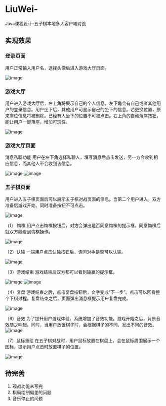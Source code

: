 # LiuWei-
Java课程设计-五子棋本地多人客户端对战

## 实现效果
 
### 登录页面
用户正常输入用户名，选择头像后进入游戏大厅页面。

![image](https://user-images.githubusercontent.com/74586515/148904788-a988f0df-8573-430e-a173-6d88f6c44986.png)

### 游戏大厅
用户进入游戏大厅后，左上角将展示自己的个人信息，左下角会有自己或者其他用户的登录信息。用户坐下后，其他用户可显示自己的坐下的信息。若更换位置，原来座位信息将被删除。已经有人坐下的位置不可被点击。右上角的自动落座按钮，能让用户一键落座，增加可玩性。
 
 ![image](https://user-images.githubusercontent.com/74586515/148905069-38c40ec5-cf2d-4487-81e3-d8f91b4b78f1.png)

 
### 游戏大厅页面
消息私聊功能
用户在左下角选择私聊人，填写消息后点击发送，另一方会收到相应信息，而其他人不会收到该信息。
   
 ![image](https://user-images.githubusercontent.com/74586515/148905152-bcee62bb-e530-490e-8e24-26416f319585.png)
![image](https://user-images.githubusercontent.com/74586515/148905167-44b4c55e-d36b-4d70-9e3b-d25650a02add.png)


### 五子棋页面
用户进入五子棋页面后可以展示五子棋对战页面的信息。当第二个用户进入，双方准备后游戏开始。同时准备按钮不可点击。

 ![image](https://user-images.githubusercontent.com/74586515/148905206-dea8ddd7-7a33-46cb-8ec5-197850ffc294.png)


（1） 悔棋
用户点击悔棋按钮后，对方会弹出是否同意悔棋的提示框。同意悔棋后就双方能看到悔棋操作。
 
 ![image](https://user-images.githubusercontent.com/74586515/148905236-4ca4a3b9-0dba-4261-a89f-99af8ecb1158.png)

  
（2）认输
一端用户点击认输按钮后，询问对手是否可以认输。
 
![image](https://user-images.githubusercontent.com/74586515/148905280-99e710d0-6f0b-4c37-aca8-aa225bbe9067.png)


（3）游戏结束 
游戏结束后双方都可以看到输赢的提示框。
   
   ![image](https://user-images.githubusercontent.com/74586515/148905292-1b12d3eb-5b05-4adc-a8b6-bb68c84fb1ad.png)
![image](https://user-images.githubusercontent.com/74586515/148905303-6a89f37e-145f-4b0a-b31d-a17652c8293a.png)


（4）复盘
游戏结束之后，点击复盘按钮后，文字变成“下一步”。点击可以回看整个下棋过程。复盘结束之后，页面弹出消息框提示用户复盘完成。
 
![image](https://user-images.githubusercontent.com/74586515/148905330-366687e1-2d3d-4dca-bc00-06a817ccdfde.png)


（6）音效
为了提升用户游戏体验，系统增加了音效功能。游戏开始之后，背景音效随之响起。同时，当用户放置棋子时，会根据棋子的不同，发出不同的音效。
 ![image](https://user-images.githubusercontent.com/74586515/148905373-a6d86f09-3f2b-477b-afd9-976e9cdc608d.png)


（7）鼠标重绘
  在五子棋对战时，用户鼠标放置在棋盘上，会在鼠标周围展示一个图标，提示用户点击时放置棋子的位置。
  
![image](https://user-images.githubusercontent.com/74586515/148905401-52086ffe-e79d-4503-8eb4-f2ff8eebd34e.png)


## 待完善
1. 观战功能未写完
2. 棋局绘制偏差的问题
3. 音乐停止的问题
